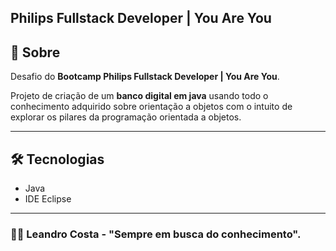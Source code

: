 ## Philips Fullstack Developer | You Are You

## 👀 Sobre
Desafio do **Bootcamp Philips Fullstack Developer | You Are You**.

Projeto de criação de um **banco digital em java** usando todo o conhecimento adquirido sobre orientação a objetos com o intuito de explorar os pilares da programação orientada a objetos.





---

## 🛠 Tecnologias
- Java
- IDE Eclipse

---
### 🐱‍🏍 Leandro Costa - "Sempre em busca do conhecimento".
